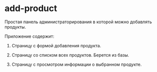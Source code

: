 # add-product
Простая панель администраторирования в которой можно добавлять продукты. 

Приложение содержит:

1) Страницу с формой добавления продукта.

2) Страницу со списком всех продуктов. Берется из базы.

3) Страницу с просмотром информации о выбранном продукте.

